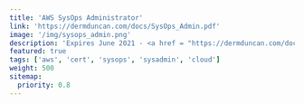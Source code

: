 ```yaml
---
title: 'AWS SysOps Administrator'
link: 'https://dermduncan.com/docs/SysOps_Admin.pdf'
image: '/img/sysops_admin.png'
description: 'Expires June 2021 - <a href = "https://dermduncan.com/docs/SysOps_Admin.pdf">View Certificate</a>'
featured: true
tags: ['aws', 'cert', 'sysops', 'sysadmin', 'cloud']
weight: 500
sitemap:
  priority: 0.8
---
```

